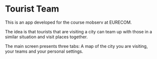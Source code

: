 # Tourist Team

This is an app developed for the course mobserv at EURECOM.

The idea is that tourists that are visiting a city can team up with those in a similar situation and visit places together.

The main screen presents three tabs: A map of the city you are visiting, your teams and your personal settings.
